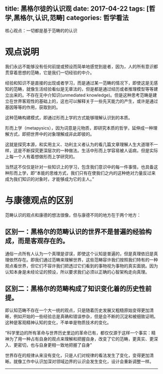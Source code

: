 title: 黑格尔徒的认识观
date: 2017-04-22
tags: [哲学,黑格尔,认识,范畴]
categories: 哲学看法
---



核心观点：一切都是基于范畴的的认识

# 观点说明

我们永远不能够没有任何前提或预设而简单地感觉到是者，因为，人的所有意识都贯穿着思想的范畴，它是我们一切经验的中介。

经验和知识不是直接的出现或者学习，而是通过某一范畴的情况下，即使这是无感知的范畴，就像生活经验看似是无章法的，但是都是通过经历或者推理模型等等建立出来的。不存在无中介知识(unmediated knowledge)。但是这种思考范畴是建立在世界客观性的基础上的，这也可以解释关于一些先天能力的产生，或许是通过基因等等的作用，获取到的。

这种范畴构建模式，即通过形而上学的方式能够理解认识到的本质。

形而上学（metapysics），因为词意是元物质，即研究本质的哲学，延伸成一种理解方式，即把世界中的对象理解成非此即彼的。

这就是探究本源，和实用主义、功利主义者认为的看几篇文章理解人生大道理不一样，这是不断探究更深层次的一种做法。生活中形而上学容易被人诟病，但是实际上每一个人有着想做形而上学研究的。

当然这不仅仅是针对一些知识上的学习，包含我们意识中的每一件事情，也具备这种形而上学，即“本能的思维方式，我们只有在使我们之内的这种绝对力量反过来成为我们知识的对象时，才能够成为它的主人。”

# 与康德观点的区别

范畴认识的观点和康德的想法很像，但与康德不同的地方在于两个地方：

## 区别一：黑格尔的范畴认识的世界不是普遍的经验构成，而是客观存在的。

通俗一点所有人认为一个真理是谬误，即使这个认知是普遍的，但是真理依旧是真理依然存在。即我们通过范畴来理解世界，这些范畴容许我们按照我们特有的一种观点看世界，但它们不容许我们把透过它们看到的事物视为事物的真实面貌。因为认知本身是未经论证的预设，所以要求我们必须以正确的心智架构走向真理。


## 区别二：黑格尔的范畴构成了知识变化着的历史性前提。

即认知范畴不存在一个大一统的观点，只是随着历史发展又粗糙原始变得更加清晰，例如开始的一些经验总是真确和错误参杂，但是会不断的沉淀和被细致证明。这种是客观精神认知的变化，不单单是物质技术的变化。

“科学里边的所有革命与世界历史里边的革命已有，都仅仅源于这样一个事实：精神为了用一种占有自身的观点来理解和把握自身，改变了它的范畴，更真实、更深入、更密切，也与自身更相一致地把握了自身”

世界存在的规律从来没有变化，只是人们对规律的看法发生了变化，变得更加清晰。就像工作中认识加深对领域边界的认识会发生变化，设计会重新调整一样。

***




